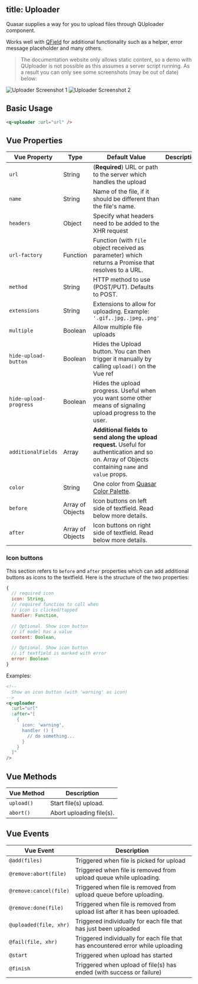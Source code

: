 title: Uploader
---
Quasar supplies a way for you to upload files through QUploader component.

Works well with [QField](/components/field.html) for additional functionality such as a helper, error message placeholder and many others.

> The documentation website only allows static content, so a demo with QUploader is not possible as this assumes a server script running. As a result you can only see some screenshots (may be out of date) below:

![Uploader Screenshot 1](/images/uploader-1.png)
![Uploader Screenshot 2](/images/uploader-2.png)

## Basic Usage
``` html
<q-uploader :url="url" />
```

## Vue Properties
| Vue Property | Type | Default Value | Description |
| --- | --- | --- | --- |
| `url` | String | (**Required**) URL or path to the server which handles the upload |
| `name` | String | Name of the file, if it should be different than the file's name. |
| `headers` | Object | Specify what headers need to be added to the XHR request |
| `url-factory` | Function | Function (with `file` object received as parameter) which returns a Promise that resolves to a URL. |
| `method` | String | HTTP method to use (POST/PUT). Defaults to POST. |
| `extensions` | String | Extensions to allow for uploading. Example: `'.gif,.jpg,.jpeg,.png'` |
| `multiple` | Boolean | Allow multiple file uploads |
| `hide-upload-button` | Boolean | Hides the Upload button. You can then trigger it manually by calling `upload()` on the Vue ref |
| `hide-upload-progress` | Boolean | Hides the upload progress. Useful when you want some other means of signaling upload progress to the user. |
| `additionalFields` | Array | **Additional fields to send along the upload request.** Useful for authentication and so on. Array of Objects containing `name` and `value` props. |
| `color` | String | One color from [Quasar Color Palette](/components/color-palette.html). |
| `before` | Array of Objects | Icon buttons on left side of textfield. Read below more details. |
| `after` | Array of Objects | Icon buttons on right side of textfield. Read below more details. |

### Icon buttons
This section refers to `before` and `after` properties which can add additional buttons as icons to the textfield. Here is the structure of the two properties:

```js
{
  // required icon
  icon: String,
  // required function to call when
  // icon is clicked/tapped
  handler: Function,

  // Optional. Show icon button
  // if model has a value
  content: Boolean,

  // Optional. Show icon button
  // if textfield is marked with error
  error: Boolean
}
```

Examples:
```html
<!--
  Show an icon button (with 'warning' as icon)
-->
<q-uploader
  :url="url"
  :after="[
    {
      icon: 'warning',
      handler () {
        // do something...
      }
    }
  ]"
/>
```

## Vue Methods
| Vue Method | Description |
| --- | --- |
| `upload()` | Start file(s) upload. |
| `abort()` | Abort uploading file(s). |

## Vue Events
| Vue Event | Description |
| --- | --- |
| `@add(files)` | Triggered when file is picked for upload |
| `@remove:abort(file)` | Triggered when file is removed from upload queue while uploading. |
| `@remove:cancel(file)` | Triggered when file is removed from upload queue before uploading. |
| `@remove:done(file)` | Triggered when file is removed from upload list after it has been  uploaded. |
| `@uploaded(file, xhr)` | Triggered individually for each file that has just been uploaded |
| `@fail(file, xhr)` | Triggered individually for each file that has encountered error while uploading |
| `@start` | Triggered when upload has started |
| `@finish` | Triggered when upload of file(s) has ended (with success or failure) |
